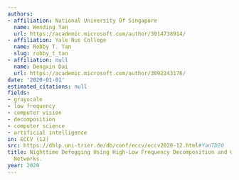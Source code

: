 ```yaml
---
authors:
- affiliation: National University Of Singapore
  name: Wending Yan
  url: https://academic.microsoft.com/author/3014738914/
- affiliation: Yale Nus College
  name: Robby T. Tan
  slug: robby_t_tan
- affiliation: null
  name: Dengxin Dai
  url: https://academic.microsoft.com/author/3092343176/
date: '2020-01-01'
estimated_citations: null
fields:
- grayscale
- low frequency
- computer vision
- decomposition
- computer science
- artificial intelligence
in: ECCV (12)
src: https://dblp.uni-trier.de/db/conf/eccv/eccv2020-12.html#YanTD20
title: Nighttime Defogging Using High-Low Frequency Decomposition and Grayscale-Color
  Networks.
year: 2020
---
```

